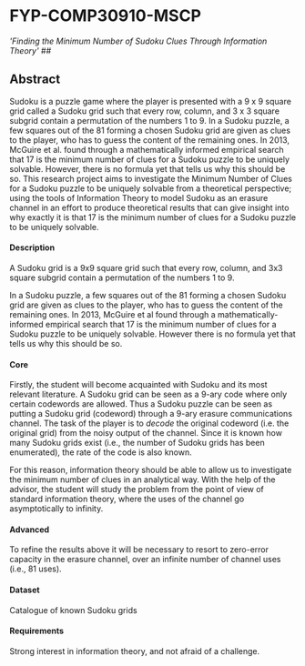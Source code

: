 # FYP-COMP30910-MSCP #

*'Finding the Minimum Number of Sudoku Clues Through Information Theory'* ##

## Abstract ##

Sudoku is a puzzle game where the player is presented with a 9 x 9 square grid called a Sudoku grid such that every row, column, and 3 x 3 square subgrid contain a permutation of the numbers 1 to 9. In a Sudoku puzzle, a few squares out of the 81 forming a chosen Sudoku grid are given as clues to the player, who has to guess the content of the remaining ones. In 2013, McGuire et al. found through a mathematically informed empirical search that 17 is the minimum number of clues for a Sudoku puzzle to be uniquely solvable. However, there is no formula yet that tells us why this should be so. This research project aims to investigate the Minimum Number of Clues for a Sudoku puzzle to be uniquely solvable from a theoretical perspective; using the tools of Information Theory to model Sudoku as an erasure channel in an effort to produce theoretical results that can give insight into why exactly it is that 17 is the minimum number of clues for a Sudoku puzzle to be uniquely solvable.

#### __Description__ ####

A Sudoku grid is a 9x9 square grid such that every row, column, and 3x3
square subgrid contain a permutation of the numbers 1 to 9.

In a Sudoku puzzle, a few squares out of the 81 forming a chosen Sudoku
grid are given as clues to the player, who has to guess the content of the
remaining ones. In 2013, McGuire et al found through a mathematically-
informed empirical search that 17 is the minimum number of clues for a
Sudoku puzzle to be uniquely solvable. However there is no formula yet
that tells us why this should be so.

#### __Core__ ####

Firstly, the student will become acquainted with Sudoku and its most
relevant literature. A Sudoku grid can be seen as a 9-ary code where only
certain codewords are allowed. Thus a Sudoku puzzle can be seen as
putting a Sudoku grid (codeword) through a 9-ary erasure communications
channel. The task of the player is to _decode_ the original codeword (i.e. the
original grid) from the noisy output of the channel. Since it is known how
many Sudoku grids exist (i.e., the number of Sudoku grids has been
enumerated), the rate of the code is also known.

For this reason, information theory should be able to allow us to investigate
the minimum number of clues in an analytical way. With the help of the
advisor, the student will study the problem from the point of view of
standard information theory, where the uses of the channel go
asymptotically to infinity.

#### __Advanced__ ####
To refine the results above it will be necessary to resort to zero-error
capacity in the erasure channel, over an infinite number of channel uses (i.e.,
81 uses).

#### __Dataset__ ####

Catalogue of known Sudoku grids

#### __Requirements__ ####

Strong interest in information theory, and not afraid of a challenge.






